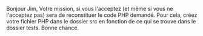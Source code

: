Bonjour Jim,
Votre mission, si vous l'acceptez (et même si vous ne l'acceptez pas) sera de reconstituer le code PHP demandé.
Pour cela, créez votre fichier PHP dans le dossier src en fonction de ce qui se trouve dans le dossier tests.
Bonne chance.
